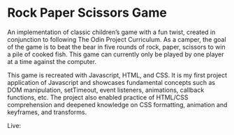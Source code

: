 # Rock Paper Scissors Game
An implementation of classic children’s game with a fun twist, created in conjunction to following The Odin Project Curriculum. As a camper, the goal of the game is to beat the bear in five rounds of rock, paper, scissors to win a pile of cooked fish. This game can currently only be played by one player at a time against the computer.

This game is recreated with Javascript, HTML, and CSS. It is my first project application of Javascript and showcases fundamental concepts such as DOM manipulation, setTimeout, event listeners, animations, callback functions, etc. The project also enabled practice of HTML/CSS comprehension and deepened knowledge on CSS formatting, animation and keyframes, and transforms.

Live: 
